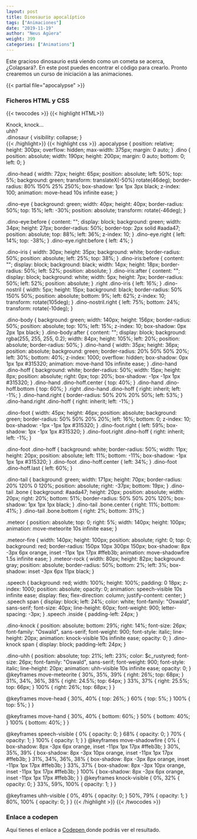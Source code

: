 ```yaml
---
layout: post
title: Dinosaurio apocalíptico
tags: ["Animaciones"]
date: "2019-11-19"
author: "Neus Agüera"
weight: 399
categories: ["Animations"]
---
```

Este gracioso dinosaurio está viendo como un cometa se acerca, ¿Colapsará?. En este post puedes encontrar el código para crearlo. Pronto crearemos un curso de iniciación a las animaciones.

{{< partial file="apocalypse" >}}

### Ficheros HTML y CSS
{{< twocodes >}}
{{< highlight HTML>}}
<div class="apocalypse">
  <div class="dino">
    <div class="dino-head">
      <div class="dino-eye">
        <div class="dino-eyebrown"></div>
        <div class="dino-iris"></div>
      </div>
      <div class="dino-eye right">
        <div class="dino-eyebrown"></div>
        <div class="dino-iris"></div>
      </div>
      <div class="dino-nostril"></div>
      <div class="dino-nostril right"></div>
      <div class="dino-tulk"></div>
      <div class="dino-tulk right"></div>
    </div>
    <div class="dino-body">
      <div class="dino-foot">
        <div class="dino-hoff"></div>
        <div class="dino-hoff center"></div>
        <div class="dino-hoff last"></div>
      </div>
      <div class="dino-foot right">
        <div class="dino-hoff"></div>
        <div class="dino-hoff center"></div>
        <div class="dino-hoff last"></div>
      </div>
    </div>
    <div class="dino-hand">
      <div class="dino-hoff"></div>
      <div class="dino-hoff center"></div>
      <div class="dino-hoff bottom"></div>
    </div>
    <div class="dino-hand right">
      <div class="dino-hoff"></div>
      <div class="dino-hoff center"></div>
      <div class="dino-hoff bottom"></div>
    </div>
    <div class="dino-tail">
      <div class="bone"></div>
      <div class="bone center"></div>
      <div class="bone bottom"></div>
    </div>
  </div>
  <div class="dino-knock">Knock, <span>knock...</span></div>
  <div class="dino-uhh">uhh?</div>
  <div class="meteor">
    <div class="meteor-fire"></div>
    <div class="meteor-rock"></div>
  </div>
  <div class="speech">
    <span>.dinosaur {</span>
    <span class="inside">visibility: collapse;</span>
    <span>}</span>
  </div>
</div>
{{< /highlight>}}
{{< highlight css >}}
.apocalypse {
  position: relative;
  height: 300px;
  overflow: hidden;
  max-width: 375px;
  margin: 0 auto;
}
.dino {
  position: absolute;
  width: 190px;
  height: 200px;
  margin: 0 auto;
  bottom: 0;
  left: 0;
}

.dino-head {
  width: 72px;
  height: 65px;
  position: absolute;
  left: 50%;
  top: 5%;
  background: green;
  transform: translateX(-50%) rotate(46deg);
  border-radius: 80% 150% 25% 250%;
  box-shadow: 1px 1px 3px black;
  z-index: 100;
  animation: move-head 10s infinite ease;
}

.dino-eye {
  background: green;
  width: 40px;
  height: 40px;
  border-radius: 50%;
  top: 15%;
  left: -30%;
  position: absolute;
  transform: rotate(-46deg);
}

.dino-eye:before {
  content: "";
  display: block;
  background: green;
  width: 34px;
  height: 27px;
  border-radius: 50%;
  border-top: 2px solid #aada47;
  position: absolute;
  top: 88%;
  left: 36%;
  z-index: 10;
}
.dino-eye.right {
  left: 14%;
  top: -38%;
}
.dino-eye.right:before {
  left: 4%;
}

.dino-iris {
  width: 30px;
  height: 35px;
  background: white;
  border-radius: 50%;
  position: absolute;
  left: 25%;
  top: 38%;
}
.dino-iris:before {
  content: "";
  display: block;
  background: black;
  width: 14px;
  height: 18px;
  border-radius: 50%;
  left: 52%;
  position: absolute;
}
.dino-iris:after {
  content: "";
  display: block;
  background: white;
  width: 5px;
  height: 7px;
  border-radius: 50%;
  left: 52%;
  position: absolute;
}
.right .dino-iris {
  left: 16%;
}
.dino-nostril {
  width: 5px;
  height: 15px;
  background: black;
  border-radius: 50% 150% 50%;
  position: absolute;
  bottom: 9%;
  left: 62%;
  z-index: 10;
  transform: rotate(105deg);
}
.dino-nostril.right {
  left: 75%;
  bottom: 24%;
  transform: rotate(-10deg);
}

.dino-body {
  background: green;
  width: 140px;
  height: 156px;
  border-radius: 50%;
  position: absolute;
  top: 10%;
  left: 15%;
  z-index: 10;
  box-shadow: 0px 2px 1px black;
}
.dino-body:after {
  content: "";
  display: block;
  background: rgba(255, 255, 255, 0.2);
  width: 84px;
  height: 105%;
  left: 20%;
  position: absolute;
  border-radius: 50%;
}
.dino-hand {
  width: 35px;
  height: 36px;
  position: absolute;
  background: green;
  border-radius: 20% 50% 50% 20%;
  left: 30%;
  bottom: 40%;
  z-index: 1000;
  overflow: hidden;
  box-shadow: 0px 1px 1px #315320;
  animation: move-hand 10s infinite ease;
}
.dino-hand .dino-hoff {
  background: white;
  border-radius: 50%;
  width: 15px;
  height: 8px;
  position: absolute;
  right: 0px;
  top: 20%;
  box-shadow: -1px -1px 1px #315320;
}
.dino-hand .dino-hoff.center {
  top: 40%;
}
.dino-hand .dino-hoff.bottom {
  top: 60%;
}
.right .dino-hand .dino-hoff {
  right: inherit;
  left: -1%;
}
.dino-hand.right {
  border-radius: 50% 20% 20% 50%;
  left: 53%;
}
.dino-hand.right .dino-hoff {
  right: inherit;
  left: -1%;
}

.dino-foot {
  width: 45px;
  height: 46px;
  position: absolute;
  background: green;
  border-radius: 50% 50% 20% 20%;
  left: 16%;
  bottom: 0;
  z-index: 10;
  box-shadow: -1px -1px 1px #315320;
}
.dino-foot.right {
  left: 59%;
  box-shadow: 1px -1px 1px #315320;
}
.dino-foot.right .dino-hoff {
  right: inherit;
  left: -1%;
}

.dino-foot .dino-hoff {
  background: white;
  border-radius: 50%;
  width: 11px;
  height: 20px;
  position: absolute;
  left: 11%;
  bottom: -11%;
  box-shadow: -1px 1px 1px #315320;
}
.dino-foot .dino-hoff.center {
  left: 34%;
}
.dino-foot .dino-hoff.last {
  left: 60%;
}

.dino-tail {
  background: green;
  width: 171px;
  height: 70px;
  border-radius: 20% 120% 0 120%;
  position: absolute;
  right: -37px;
  bottom: 19px;
}
.dino-tail .bone {
  background: #aada47;
  height: 20px;
  position: absolute;
  width: 20px;
  right: 20%;
  bottom: 51%;
  border-radius: 50% 50% 20% 120%;
  box-shadow: 1px 1px 1px black;
}
.dino-tail .bone.center {
  right: 11%;
  bottom: 41%;
}
.dino-tail .bone.bottom {
  right: 2%;
  bottom: 31%;
}

.meteor {
  position: absolute;
  top: 0;
  right: 5%;
  width: 140px;
  height: 100px;
  animation: move-meteorite 10s infinite ease;
}

.meteor-fire {
  width: 140px;
  height: 100px;
  position: absolute;
  right: 0;
  top: 0;
  background: red;
  border-radius: 150px 10px 300px 150px;
  box-shadow: 8px -3px 6px orange, inset -11px 1px 17px #ffeb3b;
  animation: move-shadowfire 1.5s infinite ease;
}
.meteor-rock {
  width: 80px;
  height: 82px;
  background: gray;
  position: absolute;
  border-radius: 50%;
  bottom: 2%;
  left: 3%;
  box-shadow: inset -3px 6px 11px black;
}

.speech {
  background: red;
  width: 100%;
  height: 100%;
  padding: 0 18px;
  z-index: 1000;
  position: absolute;
  opacity: 0;
  animation: speech-visible 10s infinite ease;
  display: flex;
  flex-direction: column;
  justify-content: center;
}
.speech span {
  display: block;
  left: 24%;
  color: white;
  font-family: "Oswald", sans-serif;
  font-size: 40px;
  line-height: 60px;
  font-weight: 900;
  letter-spacing: -3px;
}
.speech .inside {
  padding-left: 24px;
}

.dino-knock {
  position: absolute;
  bottom: 29%;
  right: 14%;
  font-size: 26px;
  font-family: "Oswald", sans-serif;
  font-weight: 900;
  font-style: italic;
  line-height: 20px;
  animation: knock-visible 10s infinite ease;
  opacity: 0;
}
.dino-knock span {
  display: block;
  padding-left: 24px;
}

.dino-uhh {
  position: absolute;
  top: 21%;
  left: 23%;
  color: $c_rustyred;
  font-size: 26px;
  font-family: "Oswald", sans-serif;
  font-weight: 900;
  font-style: italic;
  line-height: 20px;
  animation: uhh-visible 10s infinite ease;
  opacity: 0;
}
@keyframes move-meteorite {
  30%,
  35%,
  39% {
    right: 26%;
    top: 68px;
  }
  31%,
  34%,
  36%,
  38% {
    right: 24.5%;
    top: 64px;
  }
  33%,
  37% {
    right: 25.5%;
    top: 66px;
  }
  100% {
    right: 26%;
    top: 68px;
  }
}

@keyframes move-head {
  30%,
  40% {
    top: 26%;
  }
  60% {
    top: 5%;
  }
  100% {
    top: 5%;
  }
}

@keyframes move-hand {
  30%,
  40% {
    bottom: 60%;
  }
  50% {
    bottom: 40%;
  }
  100% {
    bottom: 40%;
  }
}

@keyframes speech-visible {
  0% {
    opacity: 0;
  }
  68% {
    opacity: 0;
  }
  70% {
    opacity: 1;
  }
  100% {
    opacity: 1;
  }
}
@keyframes move-shadowfire {
  0% {
    box-shadow: 8px -3px 6px orange, inset -11px 1px 17px #ffeb3b;
  }
  30%,
  35%,
  39% {
    box-shadow: 8px -3px 10px orange, inset -11px 1px 17px #ffeb3b;
  }
  31%,
  34%,
  36%,
  38% {
    box-shadow: 8px -3px 8px orange, inset -11px 1px 17px #ffeb3b;
  }
  33%,
  37% {
    box-shadow: 8px -3px 10px orange, inset -11px 1px 17px #ffeb3b;
  }
  100% {
    box-shadow: 8px -3px 6px orange, inset -11px 1px 17px #ffeb3b;
  }
}
@keyframes knock-visible {
  0%,
  32% {
    opacity: 0;
  }
  33%,
  59%,
  100% {
    opacity: 1;
  }
}

@keyframes uhh-visible {
  0%,
  49% {
    opacity: 0;
  }
  50%,
  79% {
    opacity: 1;
  }
  80%,
  100% {
    opacity: 0;
  }
}
{{< /highlight >}}
{{< /twocodes >}}

### Enlace a codepen
Aquí tienes el enlace a <a href="https://codepen.io/neusaguera/pen/LYYadwj" target="_blank"> Codepen </a>  donde podrás ver el resultado.